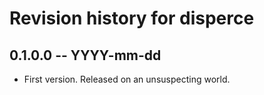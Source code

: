 # Revision history for disperce

## 0.1.0.0 -- YYYY-mm-dd

* First version. Released on an unsuspecting world.
